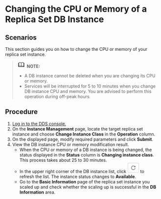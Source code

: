# Changing the CPU or Memory of a Replica Set DB Instance<a name="en-us_topic_0104721795"></a>

## **Scenarios**<a name="section161681272206"></a>

This section guides you on how to change the CPU or memory of your replica set instance.

>![](public_sys-resources/icon-note.gif) **NOTE:**   
>-   A DB instance cannot be deleted when you are changing its CPU or memory.  
>-   Services will be interrupted for 5 to 10 minutes when you change DB instance CPU and memory. You are advised to perform this operation during off-peak hours.  

## Procedure<a name="section4015983017163"></a>

1.  [Log in to the DDS console.](logging-in-to-the-dds-console.md)
2.  On the  **Instance Management**  page, locate the target replica set instance and choose  **Change Instance Class**  in the  **Operation**  column.
3.  On the displayed page, modify required parameters and click  **Submit**.
4.  View the DB instance CPU or memory modification result.
    -   When the CPU or memory of a DB instance is being changed, the status displayed in the  **Status**  column is  **Changing instance class**. This process takes about 25 to 30 minutes.
    -   In the upper right corner of the DB instance list, click  ![](figures/icon-fresh.png)  to refresh the list. The instance status changes to  **Available**.
    -   Go to the  **Basic Information**  page of the replica set instance you scaled up and check whether the scaling up is successful in the  **DB Information**  area.


